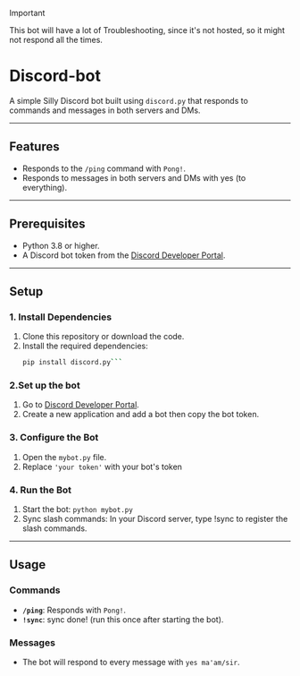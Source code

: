 > [!IMPORTANT]
> 
> This bot will have a lot of Troubleshooting, since it's not hosted, so it might not respond all the times.

# Discord-bot

A simple Silly Discord bot built using `discord.py` that responds to commands and messages in both servers and DMs.

---

## Features
- Responds to the `/ping` command with `Pong!`.
- Responds to messages in both servers and DMs with yes (to everything).

---

## Prerequisites
- Python 3.8 or higher.
- A Discord bot token from the [Discord Developer Portal](https://discord.com/developers/applications).

---

## Setup

### 1. Install Dependencies
1. Clone this repository or download the code.
2. Install the required dependencies:
   ```bash
   pip install discord.py```
   
### 2.Set up the bot
1. Go to [Discord Developer Portal](https://discord.com/developers/applications).
2. Create a new application and add a bot then copy the bot token.

### 3. Configure the Bot
1. Open the `mybot.py` file.
2. Replace `'your token'` with your bot's token

### 4. Run the Bot
1. Start the bot: `python mybot.py`
2. Sync slash commands: In your Discord server, type !sync to register the slash commands.
---

## Usage

### Commands
- **`/ping`**: Responds with `Pong!`.
- **`!sync`**: sync done! (run this once after starting the bot).

### Messages
- The bot will respond to every message with `yes ma'am/sir`.
